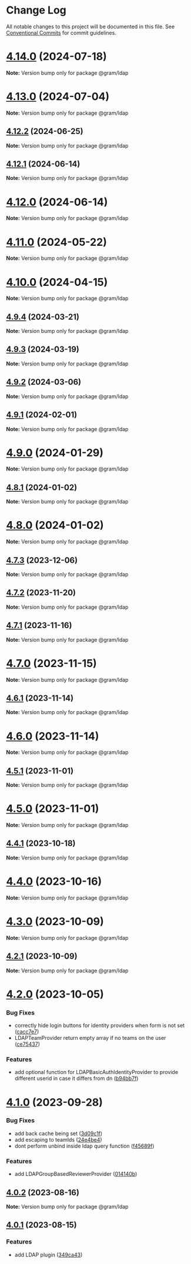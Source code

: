 # Change Log

All notable changes to this project will be documented in this file.
See [Conventional Commits](https://conventionalcommits.org) for commit guidelines.

# [4.14.0](https://github.com/klarna-incubator/gram/compare/v4.13.0...v4.14.0) (2024-07-18)

**Note:** Version bump only for package @gram/ldap

# [4.13.0](https://github.com/klarna-incubator/gram/compare/v4.12.2...v4.13.0) (2024-07-04)

**Note:** Version bump only for package @gram/ldap

## [4.12.2](https://github.com/klarna-incubator/gram/compare/v4.12.1...v4.12.2) (2024-06-25)

**Note:** Version bump only for package @gram/ldap

## [4.12.1](https://github.com/klarna-incubator/gram/compare/v4.12.0...v4.12.1) (2024-06-14)

**Note:** Version bump only for package @gram/ldap

# [4.12.0](https://github.com/klarna-incubator/gram/compare/v4.11.0...v4.12.0) (2024-06-14)

**Note:** Version bump only for package @gram/ldap

# [4.11.0](https://github.com/klarna-incubator/gram/compare/v4.10.0...v4.11.0) (2024-05-22)

**Note:** Version bump only for package @gram/ldap

# [4.10.0](https://github.com/klarna-incubator/gram/compare/v4.9.4...v4.10.0) (2024-04-15)

**Note:** Version bump only for package @gram/ldap

## [4.9.4](https://github.com/klarna-incubator/gram/compare/v4.9.3...v4.9.4) (2024-03-21)

**Note:** Version bump only for package @gram/ldap

## [4.9.3](https://github.com/klarna-incubator/gram/compare/v4.9.2...v4.9.3) (2024-03-19)

**Note:** Version bump only for package @gram/ldap

## [4.9.2](https://github.com/klarna-incubator/gram/compare/v4.9.1...v4.9.2) (2024-03-06)

**Note:** Version bump only for package @gram/ldap

## [4.9.1](https://github.com/klarna-incubator/gram/compare/v4.9.0...v4.9.1) (2024-02-01)

**Note:** Version bump only for package @gram/ldap

# [4.9.0](https://github.com/klarna-incubator/gram/compare/v4.8.1...v4.9.0) (2024-01-29)

**Note:** Version bump only for package @gram/ldap

## [4.8.1](https://github.com/klarna-incubator/gram/compare/v4.8.0...v4.8.1) (2024-01-02)

**Note:** Version bump only for package @gram/ldap

# [4.8.0](https://github.com/klarna-incubator/gram/compare/v4.7.3...v4.8.0) (2024-01-02)

**Note:** Version bump only for package @gram/ldap

## [4.7.3](https://github.com/klarna-incubator/gram/compare/v4.7.2...v4.7.3) (2023-12-06)

**Note:** Version bump only for package @gram/ldap

## [4.7.2](https://github.com/klarna-incubator/gram/compare/v4.7.1...v4.7.2) (2023-11-20)

**Note:** Version bump only for package @gram/ldap

## [4.7.1](https://github.com/klarna-incubator/gram/compare/v4.7.0...v4.7.1) (2023-11-16)

**Note:** Version bump only for package @gram/ldap

# [4.7.0](https://github.com/klarna-incubator/gram/compare/v4.6.1...v4.7.0) (2023-11-15)

**Note:** Version bump only for package @gram/ldap

## [4.6.1](https://github.com/klarna-incubator/gram/compare/v4.6.0...v4.6.1) (2023-11-14)

**Note:** Version bump only for package @gram/ldap

# [4.6.0](https://github.com/klarna-incubator/gram/compare/v4.5.1...v4.6.0) (2023-11-14)

**Note:** Version bump only for package @gram/ldap

## [4.5.1](https://github.com/klarna-incubator/gram/compare/v4.5.0...v4.5.1) (2023-11-01)

**Note:** Version bump only for package @gram/ldap

# [4.5.0](https://github.com/klarna-incubator/gram/compare/v4.4.1...v4.5.0) (2023-11-01)

**Note:** Version bump only for package @gram/ldap

## [4.4.1](https://github.com/klarna-incubator/gram/compare/v4.4.0...v4.4.1) (2023-10-18)

**Note:** Version bump only for package @gram/ldap

# [4.4.0](https://github.com/klarna-incubator/gram/compare/v4.3.0...v4.4.0) (2023-10-16)

**Note:** Version bump only for package @gram/ldap

# [4.3.0](https://github.com/klarna-incubator/gram/compare/v4.2.1...v4.3.0) (2023-10-09)

**Note:** Version bump only for package @gram/ldap

## [4.2.1](https://github.com/klarna-incubator/gram/compare/v4.2.0...v4.2.1) (2023-10-09)

**Note:** Version bump only for package @gram/ldap

# [4.2.0](https://github.com/klarna-incubator/gram/compare/v4.1.0...v4.2.0) (2023-10-05)

### Bug Fixes

- correctly hide login buttons for identity providers when form is not set ([cacc7e7](https://github.com/klarna-incubator/gram/commit/cacc7e7f2167e195d306ade0d72a57f741445119))
- LDAPTeamProvider return empty array if no teams on the user ([ce75437](https://github.com/klarna-incubator/gram/commit/ce75437dac1ef382c6ec1805d18328ad07d54b23))

### Features

- add optional function for LDAPBasicAuthIdentityProvider to provide different userid in case it differs from dn ([b94bb7f](https://github.com/klarna-incubator/gram/commit/b94bb7f7abf73b57372625516e3c08cd49b4ea2a))

# [4.1.0](https://github.com/klarna-incubator/gram/compare/v4.0.3...v4.1.0) (2023-09-28)

### Bug Fixes

- add back cache being set ([3d09c1f](https://github.com/klarna-incubator/gram/commit/3d09c1ff21155a2d843872d29b3bd97d654d3d2e))
- add escaping to teamIds ([24e4be4](https://github.com/klarna-incubator/gram/commit/24e4be400a6728123ba1ba796aefb2c2fe3ac7ff))
- dont perform unbind inside ldap query function ([f45689f](https://github.com/klarna-incubator/gram/commit/f45689f2bace6f9ce2e8b264c6462d154fd386a6))

### Features

- add LDAPGroupBasedReviewerProvider ([014140b](https://github.com/klarna-incubator/gram/commit/014140b5b3dd78dce207801d47bf318654e82949))

## [4.0.2](https://github.com/klarna-incubator/gram/compare/v4.0.1...v4.0.2) (2023-08-16)

**Note:** Version bump only for package @gram/ldap

## [4.0.1](https://github.com/klarna-incubator/gram/compare/v4.0.0...v4.0.1) (2023-08-15)

### Features

- add LDAP plugin ([349ca43](https://github.com/klarna-incubator/gram/commit/349ca4322b1009588c8584ee96951b32884d936e))
